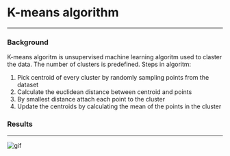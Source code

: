 # K-means algorithm
------------
### Background 
K-means algoritm is unsupervised machine learning algoritm used to claster the data. The number of clusters is predefined. Steps in algoritm: 
1) Pick centroid of every cluster by randomly sampling points from the dataset
2) Calculate the euclidean distance between centroid and points
3) By smallest distance attach each point to the cluster
4) Update the centroids by calculating the mean of the points in the cluster

### Results
------
![gif](https://github.com/maciejbalawejder/MLalgorithms-collection/blob/main/K-means/mygif.gif)
